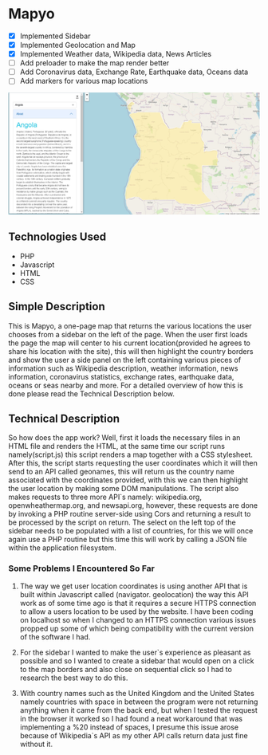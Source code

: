# Mapyo

- [x] Implemented Sidebar
- [x] Implemented Geolocation and Map 
- [x] Implemented Weather data, Wikipedia data, News Articles
- [ ] Add preloader to make the map render better
- [ ] Add Coronavirus data, Exchange Rate, Earthquake data, Oceans data 
- [ ] Add markers for various map locations

![GitHub Logo](/extra/desc.jpg)

## Technologies Used
* PHP
* Javascript
* HTML
* CSS

## Simple Description
This is Mapyo, a one-page map that returns the various locations the user chooses from a sidebar on the left of the page. When the user first loads the page the map will center to his current location(provided he agrees to share his location with the site), this will then highlight the country borders and show the user a side panel on the left containing various pieces of information such as Wikipedia description, weather information, news information, coronavirus statistics, exchange rates, earthquake data,  oceans or seas nearby and more. For a detailed overview of how this is done please read the Technical Description below.

## Technical Description
So how does the app work? Well, first it loads the necessary files in an HTML file and renders the HTML, at the same time our script runs namely(script.js) this script renders a map together with a CSS stylesheet. After this, the script starts requesting the user coordinates which it will then send to an API called geonames, this will return us the country name associated with the coordinates provided, with this we can then highlight the user location by making some DOM manipulations. The script also makes requests to three more API`s namely: wikipedia.org, openwheathermap.org, and newsapi.org, however, these requests are done by invoking a PHP routine server-side using Cors and returning a result to be processed by the script on return. The select on the left top of the sidebar needs to be populated with a list of countries, for this we will once again use a PHP routine but this time this will work by calling a JSON file within the application filesystem.

### Some Problems I Encountered So Far

1. The way we get user location coordinates is using another API that is built within Javascript called (navigator. geolocation) the way this API work as of some time ago is that it requires a secure HTTPS connection to allow a users location to be used by the website. I have been coding on localhost so when I changed to an HTTPS connection various issues propped up some of which being compatibility with the current version of the software I had.

2. For the sidebar I wanted to make the user`s experience as pleasant as possible and so I wanted to create a sidebar that would open on a click to the map borders and also close on sequential click so I had to research the best way to do this.

3. With country names such as the United Kingdom and the United States namely countries with space in between the program were not returning anything when it came from the back end, but when I tested the request in the browser it worked so I had found a neat workaround that was implementing a %20 instead of spaces, I presume this issue arose because of Wikipedia`s API as my other API calls return data just fine without it.
